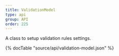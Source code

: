 ```yaml
---
title: ValidationModel
type: api
group: API
order: 225
---
```

A class to setup validation rules settings.

{% docTable "source/api/validation-model.json" %}


